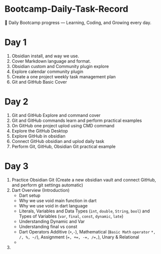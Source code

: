 # Bootcamp-Daily-Task-Record
🚀 Daily Bootcamp progress — Learning, Coding, and Growing every day.

# Day 1
1. Obsidian install, and way we use.
2. Cover Markdown language and format.
3. Obsidian custom and Community plugin explore
4. Explore calendar community plugin
5. Create a one project weekly task management plan 
6. Git and GitHub Basic Cover
# Day 2
1. Git and GitHub Explore and command cover
2. Git and GitHub commands learn and perform practical examples
3. On GitHub one  project uplod using CMD command
4. Explore the GitHub Desktop
5. Explore GitHub in obsidian
6. Connect GitHub obsidian and uplod daily task 
7. Perform Git, GitHub, Obsidian Git practical example 
# Day 3
1. Practice Obsidian Git (Create a new obsidian vault and connect GitHub, and perform git settings automatic)
2. Dart Overview (Introduction)
	- Dart setup
	- Why we use void main function in dart
	- Why we use void in dart language
	- Literals, Variables and Data Types (`int`, `double`, `String`, `bool`) and Types of Variables (`var`, `final`, `const`, `dynamic`, `late`)
	- Understanding Dynamic and Var
	- Understanding final vs const
	- Dart Operators Additive (`+`,`-`), Mathematical (`Basic Math` `operator` `*, /, %, ~/`), Assignment (`=, +=, -=, /=,`), Unary & Relational
	- 
3. 